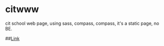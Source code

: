 # citwww
cit school web page, using sass, compass, compass, it's a static page, no BE.

##[Link](http://www.cit.edu.tw/home.html)
